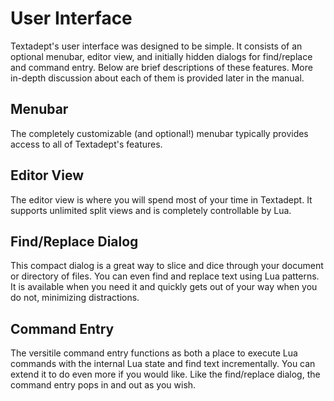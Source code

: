 # User Interface

Textadept's user interface was designed to be simple. It consists of an optional
menubar, editor view, and initially hidden dialogs for find/replace and command
entry. Below are brief descriptions of these features. More in-depth discussion
about each of them is provided later in the manual.

## Menubar

The completely customizable (and optional!) menubar typically provides access to
all of Textadept's features.

## Editor View

The editor view is where you will spend most of your time in Textadept. It
supports unlimited split views and is completely controllable by Lua.

## Find/Replace Dialog

This compact dialog is a great way to slice and dice through your document or
directory of files. You can even find and replace text using Lua patterns. It is
available when you need it and quickly gets out of your way when you do not,
minimizing distractions.

## Command Entry

The versitile command entry functions as both a place to execute Lua commands
with the internal Lua state and find text incrementally. You can extend it to do
even more if you would like. Like the find/replace dialog, the command entry
pops in and out as you wish.
